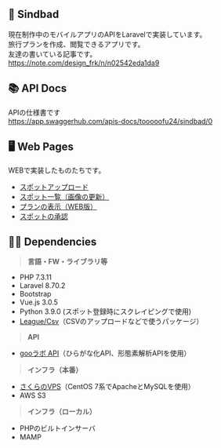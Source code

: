 ## 🏰  Sindbad
現在制作中のモバイルアプリのAPIをLaravelで実装しています。  
旅行プランを作成、閲覧できるアプリです。  
友達の書いている記事です。  
https://note.com/design_frk/n/n02542eda1da9

## 📚 API Docs
APIの仕様書です  
https://app.swaggerhub.com/apis-docs/tooooofu24/sindbad/0

## 🖥 Web Pages
WEBで実装したものたちです。
- [スポットアップロード](https://sindbad-travel.com/spots/create)
- [スポット一覧（画像の更新）](https://sindbad-travel.com/spots/)
- [プランの表示（WEB版）](https://sindbad-travel.com/plans/3)
- [スポットの承認](https://sindbad-travel.com/spots/check)

## 👨‍💻 Dependencies
>**言語・FW・ライブラリ等**
- PHP 7.3.11
- Laravel 8.70.2
- Bootstrap
- Vue.js 3.0.5
- Python 3.9.0 (スポット登録時にスクレイピングで使用)
- [League/Csv](https://csv.thephpleague.com/)（CSVのアップロードなどで使うパッケージ）
>**API**
- [gooラボ API](https://labs.goo.ne.jp/api/)（ひらがな化API、形態素解析APIを使用）  
>**インフラ（本番）**  
- [さくらのVPS](https://vps.sakura.ad.jp/)（CentOS 7系でApacheとMySQLを使用）
- AWS S3
>**インフラ（ローカル）**
- PHPのビルトインサーバ 
- MAMP

